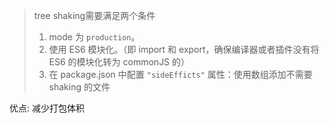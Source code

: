 > tree shaking需要满足两个条件
> 1. mode 为  `production`。
> 2. 使用 ES6 模块化。（即 import 和 export，确保编译器或者插件没有将 ES6 的模块化转为 commonJS 的）
> 3. 在 package.json 中配置 `"sideEfficts"` 属性：使用数组添加不需要 shaking 的文件

优点: 减少打包体积